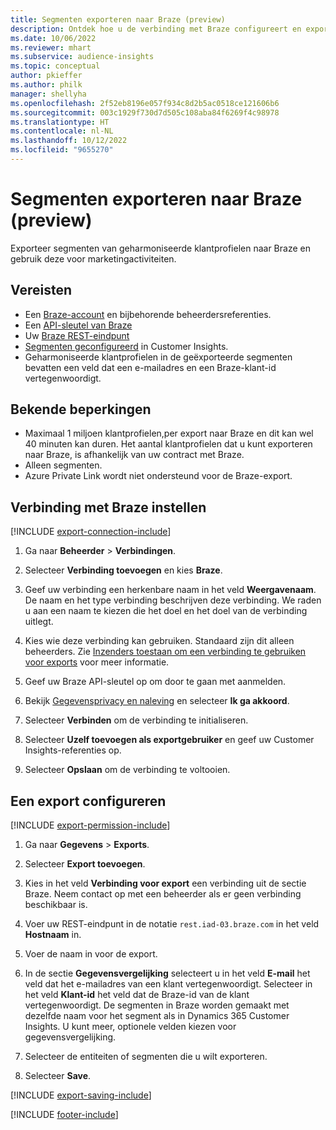```yaml
---
title: Segmenten exporteren naar Braze (preview)
description: Ontdek hoe u de verbinding met Braze configureert en exporteert.
ms.date: 10/06/2022
ms.reviewer: mhart
ms.subservice: audience-insights
ms.topic: conceptual
author: pkieffer
ms.author: philk
manager: shellyha
ms.openlocfilehash: 2f52eb8196e057f934c8d2b5ac0518ce121606b6
ms.sourcegitcommit: 003c1929f730d7d505c108aba84f6269f4c98978
ms.translationtype: HT
ms.contentlocale: nl-NL
ms.lasthandoff: 10/12/2022
ms.locfileid: "9655270"
---
```

# <a name="export-segments-to-braze-preview"></a>Segmenten exporteren naar Braze (preview)

Exporteer segmenten van geharmoniseerde klantprofielen naar Braze en gebruik deze voor marketingactiviteiten.

## <a name="prerequisites"></a>Vereisten

- Een [Braze-account](https://www.braze.com/) en bijbehorende beheerdersreferenties.
- Een [API-sleutel van Braze](https://www.braze.com/docs/api/basics/)
- Uw [Braze REST-eindpunt](https://www.braze.com/docs/api/basics/#api-definitions) 
- [Segmenten geconfigureerd](segments.md) in Customer Insights.
- Geharmoniseerde klantprofielen in de geëxporteerde segmenten bevatten een veld dat een e-mailadres en een Braze-klant-id vertegenwoordigt.

## <a name="known-limitations"></a>Bekende beperkingen

- Maximaal 1 miljoen klantprofielen,per export naar Braze en dit kan wel 40 minuten kan duren. Het aantal klantprofielen dat u kunt exporteren naar Braze, is afhankelijk van uw contract met Braze.
- Alleen segmenten.
- Azure Private Link wordt niet ondersteund voor de Braze-export.

## <a name="set-up-connection-to-braze"></a>Verbinding met Braze instellen

[!INCLUDE [export-connection-include](includes/export-connection-admn.md)]

1. Ga naar **Beheerder** > **Verbindingen**.

1. Selecteer **Verbinding toevoegen** en kies **Braze**.

1. Geef uw verbinding een herkenbare naam in het veld **Weergavenaam**. De naam en het type verbinding beschrijven deze verbinding. We raden u aan een naam te kiezen die het doel en het doel van de verbinding uitlegt.

1. Kies wie deze verbinding kan gebruiken. Standaard zijn dit alleen beheerders. Zie [Inzenders toestaan om een verbinding te gebruiken voor exports](connections.md#allow-contributors-to-use-a-connection-for-exports) voor meer informatie.

1. Geef uw Braze API-sleutel op om door te gaan met aanmelden.

1. Bekijk [Gegevensprivacy en naleving](connections.md#data-privacy-and-compliance) en selecteer **Ik ga akkoord**.

1. Selecteer **Verbinden** om de verbinding te initialiseren.

1. Selecteer **Uzelf toevoegen als exportgebruiker** en geef uw Customer Insights-referenties op.

1. Selecteer **Opslaan** om de verbinding te voltooien.

## <a name="configure-an-export"></a>Een export configureren

[!INCLUDE [export-permission-include](includes/export-permission.md)]

1. Ga naar **Gegevens** > **Exports**.

1. Selecteer **Export toevoegen**.

1. Kies in het veld **Verbinding voor export** een verbinding uit de sectie Braze. Neem contact op met een beheerder als er geen verbinding beschikbaar is.

1. Voer uw REST-eindpunt in de notatie `rest.iad-03.braze.com` in het veld **Hostnaam** in.

1. Voer de naam in voor de export.

1. In de sectie **Gegevensvergelijking** selecteert u in het veld **E-mail** het veld dat het e-mailadres van een klant vertegenwoordigt. Selecteer in het veld **Klant-id** het veld dat de Braze-id van de klant vertegenwoordigt. De segmenten in Braze worden gemaakt met dezelfde naam voor het segment als in Dynamics 365 Customer Insights. U kunt meer, optionele velden kiezen voor gegevensvergelijking.

1. Selecteer de entiteiten of segmenten die u wilt exporteren.

1. Selecteer **Save**.

[!INCLUDE [export-saving-include](includes/export-saving.md)]

[!INCLUDE [footer-include](includes/footer-banner.md)]
